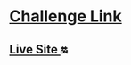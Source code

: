 #  <a href='https://www.frontendmentor.io/challenges/fylo-landing-page-with-two-column-layout-5ca5ef041e82137ec91a50f5' target='_blank'> Challenge Link </a> 

## <a href='https://6648b4b711b525dfde6c10d4--dreamy-scone-db285e.netlify.app/' target='_blank'> Live Site </a> 🔛



